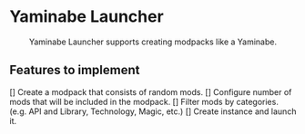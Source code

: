 # Yaminabe Launcher


<p style="text-align: center">Yaminabe Launcher supports creating modpacks like a Yaminabe.</p>

## Features to implement

[] Create a modpack that consists of random mods.
[] Configure number of mods that will be included in the modpack.
[] Filter mods by categories. (e.g. API and Library, Technology, Magic, etc.)
[] Create instance and launch it.
